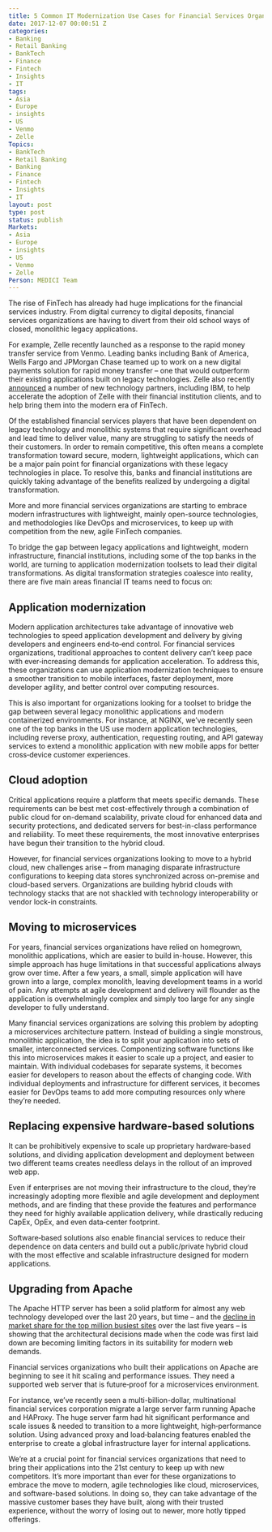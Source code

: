```yaml
---
title: 5 Common IT Modernization Use Cases for Financial Services Organizations
date: 2017-12-07 00:00:51 Z
categories:
- Banking
- Retail Banking
- BankTech
- Finance
- Fintech
- Insights
- IT
tags:
- Asia
- Europe
- insights
- US
- Venmo
- Zelle
Topics:
- BankTech
- Retail Banking
- Banking
- Finance
- Fintech
- Insights
- IT
layout: post
type: post
status: publish
Markets:
- Asia
- Europe
- insights
- US
- Venmo
- Zelle
Person: MEDICI Team
---
```


<p>The rise of FinTech has already had huge implications for the financial services industry. From digital currency to digital deposits, financial services organizations are having to divert from their old school ways of closed, monolithic legacy applications.</p>
<p>For example, Zelle recently launched as a response to the rapid money transfer service from Venmo. Leading banks including Bank of America, Wells Fargo and JPMorgan Chase teamed up to work on a new digital payments solution for rapid money transfer – one that would outperform their existing applications built on legacy technologies. Zelle also recently<a href="https://www.prnewswire.com/news-releases/zelle-expands-partner-ecosystem-300541833.html"> announced</a> a number of new technology partners, including IBM, to help accelerate the adoption of Zelle with their financial institution clients, and to help bring them into the modern era of FinTech.</p>
<p>Of the established financial services players that have been dependent on legacy technology and monolithic systems that require significant overhead and lead time to deliver value, many are struggling to satisfy the needs of their customers. In order to remain competitive, this often means a complete transformation toward secure, modern, lightweight applications, which can be a major pain point for financial organizations with these legacy technologies in place. To resolve this, banks and financial institutions are quickly taking advantage of the benefits realized by undergoing a digital transformation. </p>
<p>More and more financial services organizations are starting to embrace modern infrastructures with lightweight, mainly open-source technologies, and methodologies like DevOps and microservices, to keep up with competition from the new, agile FinTech companies.</p>
<p>To bridge the gap between legacy applications and lightweight, modern infrastructure, financial institutions, including some of the top banks in the world, are turning to application modernization toolsets to lead their digital transformations. As digital transformation strategies coalesce into reality, there are five main areas financial IT teams need to focus on:</p>
<h2>Application modernization</h2>
<p>Modern application architectures take advantage of innovative web technologies to speed application development and delivery by giving developers and engineers end‑to‑end control. For financial services organizations, traditional approaches to content delivery can’t keep pace with ever‑increasing demands for application acceleration. To address this, these organizations can use application modernization techniques to ensure a smoother transition to mobile interfaces, faster deployment, more developer agility, and better control over computing resources.</p>
<p>This is also important for organizations looking for a toolset to bridge the gap between several legacy monolithic applications and modern containerized environments. For instance, at NGINX, we’ve recently seen one of the top banks in the US use modern application technologies, including reverse proxy, authentication, requesting routing, and API gateway services to extend a monolithic application with new mobile apps for better cross‐device customer experiences.</p>
<h2>Cloud adoption</h2>
<p>Critical applications require a platform that meets specific demands. These requirements can be best met cost-effectively through a combination of public cloud for on-demand scalability, private cloud for enhanced data and security protections, and dedicated servers for best-in-class performance and reliability. To meet these requirements, the most innovative enterprises have begun their transition to the hybrid cloud.</p>
<p>However, for financial services organizations looking to move to a hybrid cloud, new challenges arise – from managing disparate infrastructure configurations to keeping data stores synchronized across on-premise and cloud-based servers. Organizations are building hybrid clouds with technology stacks that are not shackled with technology interoperability or vendor lock-in constraints.</p>
<h2>Moving to microservices</h2>
<p>For years, financial services organizations have relied on homegrown, monolithic applications, which are easier to build in-house. However, this simple approach has huge limitations in that successful applications always grow over time. After a few years, a small, simple application will have grown into a large, complex monolith, leaving development teams in a world of pain. Any attempts at agile development and delivery will flounder as the application is overwhelmingly complex and simply too large for any single developer to fully understand.</p>
<p>Many financial services organizations are solving this problem by adopting a microservices architecture pattern. Instead of building a single monstrous, monolithic application, the idea is to split your application into sets of smaller, interconnected services. Componentizing software functions like this into microservices makes it easier to scale up a project, and easier to maintain. With individual codebases for separate systems, it becomes easier for developers to reason about the effects of changing code. With individual deployments and infrastructure for different services, it becomes easier for DevOps teams to add more computing resources only where they’re needed.</p>
<h2>Replacing expensive hardware-based solutions</h2>
<p>It can be prohibitively expensive to scale up proprietary hardware‑based solutions, and dividing application development and deployment between two different teams creates needless delays in the rollout of an improved web app.</p>
<p>Even if enterprises are not moving their infrastructure to the cloud, they’re increasingly adopting more flexible and agile development and deployment methods, and are finding that these provide the features and performance they need for highly available application delivery, while drastically reducing CapEx, OpEx, and even data‑center footprint.</p>
<p>Software‐based solutions also enable financial services to reduce their dependence on data centers and build out a public/private hybrid cloud with the most effective and scalable infrastructure designed for modern applications.</p>
<h2>Upgrading from Apache</h2>
<p>The Apache HTTP server has been a solid platform for almost any web technology developed over the last 20 years, but time – and the <a href="https://news.netcraft.com/archives/2017/11/21/november-2017-web-server-survey.html">decline in market share for the top million busiest sites</a> over the last five years – is showing that the architectural decisions made when the code was first laid down are becoming limiting factors in its suitability for modern web demands.</p>
<p>Financial services organizations who built their applications on Apache are beginning to see it hit scaling and performance issues. They need a supported web server that is future‐proof for a microservices environment.</p>
<p>For instance, we’ve recently seen a multi-billion-dollar, multinational financial services corporation migrate a large server farm running Apache and HAProxy. The huge server farm had hit significant performance and scale issues &amp; needed to transition to a more lightweight, high‐performance solution. Using advanced proxy and load‐balancing features enabled the enterprise to create a global infrastructure layer for internal applications.</p>
<p>We’re at a crucial point for financial services organizations that need to bring their applications into the 21st century to keep up with new competitors. It’s more important than ever for these organizations to embrace the move to modern, agile technologies like cloud, microservices, and software-based solutions. In doing so, they can take advantage of the massive customer bases they have built, along with their trusted experience, without the worry of losing out to newer, more hotly tipped offerings.</p>
